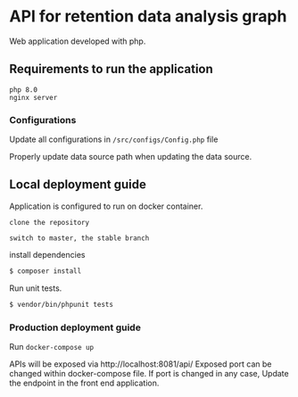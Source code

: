 # API for retention data analysis graph

Web application developed with php.

## Requirements to run the application

```
php 8.0
nginx server 
```

### Configurations
Update all configurations in ``` /src/configs/Config.php ``` file

Properly update data source path when updating the data source.

## Local deployment guide
Application is configured to run on docker container. 

```clone the repository```

```switch to master, the stable branch```

install dependencies
```bash
$ composer install
```

Run unit tests.

```bash
$ vendor/bin/phpunit tests
```

### Production deployment guide

Run ```docker-compose up ```

APIs will be exposed via http://localhost:8081/api/
Exposed port can be changed within docker-compose file. 
If port is changed in any case, Update the endpoint in the front end application.